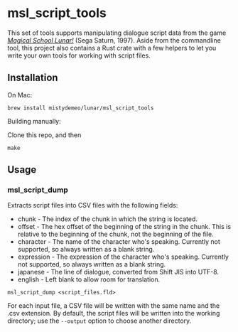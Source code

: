# msl_script_tools

This set of tools supports manipulating dialogue script data from the game [*Magical School Lunar!*](https://en.wikipedia.org/wiki/Lunar:_Samposuru_Gakuen) (Sega Saturn, 1997). Aside from the commandline tool, this project also contains a Rust crate with a few helpers to let you write your own tools for working with script files.

## Installation

On Mac:

```
brew install mistydemeo/lunar/msl_script_tools
```

Building manually:

Clone this repo, and then

```
make
```

## Usage

### msl_script_dump

Extracts script files into CSV files with the following fields:

* chunk - The index of the chunk in which the string is located.
* offset - The hex offset of the beginning of the string in the chunk. This is relative to the beginning of the chunk, not the beginning of the file.
* character - The name of the character who's speaking. Currently not supported, so always written as a blank string.
* expression - The expression of the character who's speaking. Currently not supported, so always written as a blank string.
* japanese - The line of dialogue, converted from Shift JIS into UTF-8.
* english - Left blank to allow room for translation.

```
msl_script_dump <script_files.fld>
```

For each input file, a CSV file will be written with the same name and the .csv extension. By default, the script files will be written into the working directory; use the `--output` option to choose another directory.

